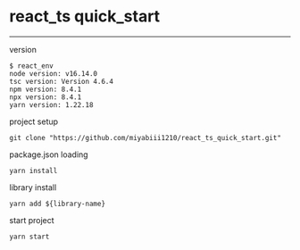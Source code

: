 # react_ts quick_start
---

version
```
$ react_env
node version: v16.14.0
tsc version: Version 4.6.4
npm version: 8.4.1
npx version: 8.4.1
yarn version: 1.22.18
```

project setup
```
git clone "https://github.com/miyabiii1210/react_ts_quick_start.git"
```

package.json loading
```
yarn install
```

library install
```
yarn add ${library-name}
```

start project
```
yarn start
```